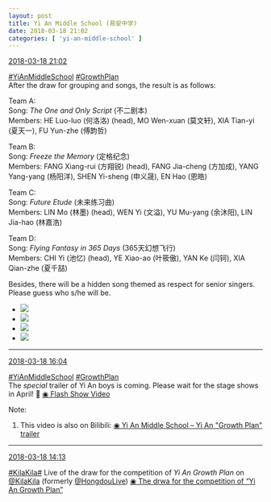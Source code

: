 ```yaml
---
layout: post
title: Yi An Middle School (易安中学)
date: 2018-03-18 21:02
categories: [ 'yi-an-middle-school' ]
---
```


<div class="weibo-info">
  <a href="https://weibo.com/6074218720/G7Z0wiqJ3">2018-03-18 21:02</a>
</div>

[#YiAnMiddleSchool](https://weibo.com/p/100808e5c67e0668537d4caddefd946dcff208/super_index) [#GrowthPlan](https://weibo.com/p/100808fe7264e4339c41df171df3260846e152)  
After the draw for grouping and songs, the result is as follows:

<!-- more -->

Team A:  
Song: *The One and Only Script* (不二剧本)  
Members: HE Luo-luo (何洛洛) (head), MO Wen-xuan (莫文轩), XIA Tian-yi (夏天一), FU Yun-zhe (傅韵哲)

Team B:  
Song: *Freeze the Memory* (定格纪念)  
Members: FANG Xiang-rui (方翔锐) (head), FANG Jia-cheng (方加成), YANG Yang-yang (杨阳洋), SHEN Yi-sheng (申义晟), EN Hao (恩皓)

Team C:  
Song: *Future Etude* (未来练习曲)  
Members: LIN Mo (林墨) (head), WEN Yi (文溢), YU Mu-yang (余沐阳), LIN Jia-hao (林嘉浩)

Team D:  
Song: *Flying Fantasy in 365 Days* (365天幻想飞行)  
Members: CHI Yi (池忆) (head), YE Xiao-ao (叶筱傲), YAN Ke (闫钶), XIA Qian-zhe (夏千喆)

Besides, there will be a hidden song themed as respect for senior singers. Please guess who s/he will be.

<ul class="weibo-pic-list-2">
  <li class="weibo-pic">
    <a href="//wx4.sinaimg.cn/mw690/006D4NLGly1fpi2oyx4bfj31e00xckf5.jpg"><img src="//wx4.sinaimg.cn/thumb150/006D4NLGly1fpi2oyx4bfj31e00xckf5.jpg"/></a>
  </li>
  <li class="weibo-pic">
    <a href="//wx3.sinaimg.cn/mw690/006D4NLGly1fpi2p14g4rj31e02307wi.jpg"><img src="//wx3.sinaimg.cn/thumb150/006D4NLGly1fpi2p14g4rj31e02307wi.jpg"/></a>
  </li>
  <li class="weibo-pic">
    <a href="//wx3.sinaimg.cn/mw690/006D4NLGly1fpi2p937l2j33vc2kwkjs.jpg"><img src="//wx3.sinaimg.cn/thumb150/006D4NLGly1fpi2p937l2j33vc2kwkjs.jpg"/></a>
  </li>
  <li class="weibo-pic">
    <a href="//wx4.sinaimg.cn/mw690/006D4NLGly1fpi2oxg980j31e02301ky.jpg"><img src="//wx4.sinaimg.cn/thumb150/006D4NLGly1fpi2oxg980j31e02301ky.jpg"/></a>
  </li>
</ul>

---

<div class="weibo-info">
  <a href="https://weibo.com/6074218720/G7X3CsxV4">2018-03-18 16:04</a>
</div>

[#YiAnMiddleSchool](https://weibo.com/p/100808e5c67e0668537d4caddefd946dcff208/super_index) [#GrowthPlan](https://weibo.com/p/100808fe7264e4339c41df171df3260846e152)  
The *special* trailer of Yi An boys is coming. Please wait for the stage shows in April! :metal: [◉ Flash Show Video](https://www.miaopai.com/show/Tbt5HzKOOddkgHmfK0Y8RlrB7GJzEFjzWOsV4w__.htm)

Note:
1. This video is also on Bilibili: [◉ Yi An Middle School – Yi An "Growth Plan" trailer](https://www.bilibili.com/video/av20930675)

---

<div class="weibo-info">
  <a href="https://weibo.com/6074218720/G7WkioNnl">2018-03-18 14:13</a>
</div>

[#KilaKila#](//huati.weibo.com/k/KilaKila) Live of the draw for the competition of *Yi An Growth Plan* on [@KilaKila](https://weibo.com/u/5990184179) (formerly [@HongdouLive](https://weibo.com/u/5990184179)) [◉ The drwa for the competition of “Yi An Growth Plan”](http://www.hongdoufm.com/room/1112733027735175179)
